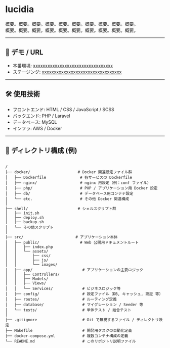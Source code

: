 # lucidia

概要。概要。概要。概要。概要。概要。概要。概要。概要。概要。  
概要。概要。概要。概要。概要。概要。概要。概要。概要。概要。

---

## 🚀 デモ / URL
- 本番環境: [xxxxxxxxxxxxxxxxxxxxxxxxxxxxxxxxx](xxxxxxxxxxxxxxxxxxxxxxxxxxxxxxxxx)  
- ステージング: [xxxxxxxxxxxxxxxxxxxxxxxxxxxxxxxxx](xxxxxxxxxxxxxxxxxxxxxxxxxxxxxxxxx)  

---

## 🛠️ 使用技術
- フロントエンド: HTML / CSS / JavaScript / SCSS
- バックエンド: PHP / Laravel
- データベース: MySQL
- インフラ: AWS / Docker

---

## 📂 ディレクトリ構成 (例)

```

/
├── docker/                     # Docker 関連設定ファイル群
│   ├── Dockerfile               # 各サービスの Dockerfile
│   ├── nginx/                   # nginx 用設定（例：conf ファイル）
│   ├── php/                     # PHP / アプリケーション用 Docker 設定
│   ├── db/                      # データベース用コンテナ設定
│   └── etc.                     # その他 Docker 関連構成
│
├── shell/                      # シェルスクリプト群
│   ├── init.sh
│   ├── deploy.sh
│   ├── backup.sh
│   └── その他スクリプト
│
├── src/                       # アプリケーション本体
│   ├── public/                  # Web 公開用ドキュメントルート
│   │   ├── index.php
│   │   └── assets/
│   │       ├── css/
│   │       ├── js/
│   │       └── images/
│   ├── app/                      # アプリケーションの主要ロジック
│   │   ├── Controllers/
│   │   ├── Models/
│   │   ├── Views/
│   │   └── Services/             # ビジネスロジック等
│   ├── config/                   # 設定ファイル（DB, キャッシュ, 認証 等）
│   ├── routes/                   # ルーティング定義
│   ├── database/                 # マイグレーション / Seeder 等
│   └── tests/                    # 単体テスト / 結合テスト
│
├── .gitignore                    # Git で無視するファイル / ディレクトリ設定
├── Makefile                      # 開発用タスクの自動化定義
├── docker-compose.yml            # 複数コンテナ構成の定義
└── README.md                     # このリポジトリ説明ファイル

```
